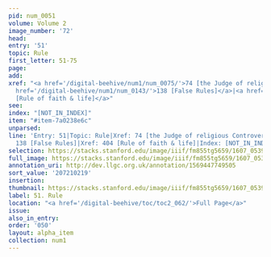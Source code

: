```yaml
---
pid: num_0051
volume: Volume 2
image_number: '72'
head:
entry: '51'
topic: Rule
first_letter: 51-75
page:
add:
xref: "<a href='/digital-beehive/num1/num_0075/'>74 [the Judge of religious Controversies]</a>|<a
  href='/digital-beehive/num1/num_0143/'>138 [False Rules]</a>|<a href='/digital-beehive/num2/num_0495/'>404
  [Rule of faith & life]</a>"
see:
index: "[NOT_IN_INDEX]"
item: "#item-7a0238e6c"
unparsed:
line: 'Entry: 51|Topic: Rule|Xref: 74 [the Judge of religious Controversies]|Xref:
  138 [False Rules]|Xref: 404 [Rule of faith & life]|Index: [NOT_IN_INDEX]|#item-7a0238e6c'
selection: https://stacks.stanford.edu/image/iiif/fm855tg5659/1607_0539/725,219,3108,705/full/0/default.jpg
full_image: https://stacks.stanford.edu/image/iiif/fm855tg5659/1607_0539/full/full/0/default.jpg
annotation_uri: http://dev.llgc.org.uk/annotation/1569447749505
sort_value: '207210219'
insertion:
thumbnail: https://stacks.stanford.edu/image/iiif/fm855tg5659/1607_0539/725,219,600,180/250,/0/default.jpg
label: 51. Rule
location: "<a href='/digital-beehive/toc/toc2_062/'>Full Page</a>"
issue:
also_in_entry:
order: '050'
layout: alpha_item
collection: num1
---
```


